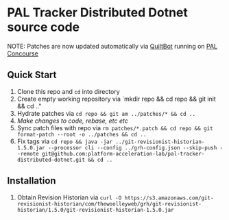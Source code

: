 # PAL Tracker Distributed Dotnet source code

NOTE: Patches are now updated automatically via [QuiltBot](https://github.com/noizwaves/quiltbot) running on [PAL Concourse](https://concourse.pal.pivotal.io/teams/instructor-code/pipelines/pal-tracker-distributed-dotnet-quiltbot)

## Quick Start

1. Clone this repo and `cd` into directory
1. Create empty working repository via `mkdir repo && cd repo && git init && cd .."
1. Hydrate patches via `cd repo && git am ../patches/* && cd ..`
1. *Make changes to code, rebase, etc etc*
1. Sync patch files with repo via `rm patches/*.patch && cd repo && git format-patch --root -o ../patches && cd ..`
1. Fix tags via `cd repo && java -jar ../git-revisionist-historian-1.5.0.jar --processor cli --config ../grh-config.json --skip-push --remote git@github.com:platform-acceleration-lab/pal-tracker-distributed-dotnet.git && cd ..`

## Installation

1. Obtain Revision Historian via `curl -O https://s3.amazonaws.com/git-revisionist-historian/com/thewoolleyweb/grh/git-revisionist-historian/1.5.0/git-revisionist-historian-1.5.0.jar`

